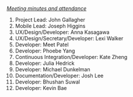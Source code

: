 *[Meeting minutes and attendance](https://docs.google.com/document/d/1N00NRzfpxZeS0YZdeWgylskesGnfoaIyY7nKHNsEuiQ/edit?ts=59dc25a2)* 

1. Project Lead: John Gallagher
2. Mobile Lead: Joseph Higgins
3. UX/Design/Developer: Anna Kasagawa
4. UX/Design/Secretary/Developer: Lexi Walker
5. Developer: Meet Patel
6. Developer: Phoebe Yang
7. Continuous Integration/Developer: Kate Zheng
8. Developer: Julia Hedrick
9. Developer: Michael Dunkelman
10. Documentation/Developer: Josh Lee
11. Developer: Bhushan Suwal
12. Developer: Kevin Bae
